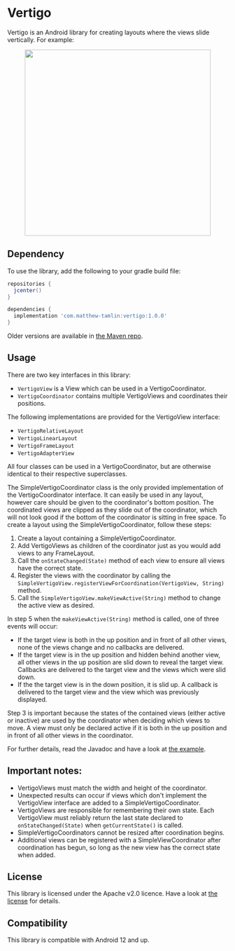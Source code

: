 # Vertigo
Vertigo is an Android library for creating layouts where the views slide vertically. For example:

<div style="text-align:center"><img src="https://raw.githubusercontent.com/MatthewTamlin/Vertigo/master/artwork/example.gif" width="425"/></div>

## Dependency
To use the library, add the following to your gradle build file:
```groovy
repositories {
  jcenter()
}

dependencies {
  implementation 'com.matthew-tamlin:vertigo:1.0.0'
}
```

Older versions are available in [the Maven repo](https://bintray.com/matthewtamlin/maven/Vertigo).

## Usage 
There are two key interfaces in this library:
- `VertigoView` is a View which can be used in a VertigoCoordinator.
- `VertigoCoordinator` contains multiple VertigoViews and coordinates their positions.

The following implementations are provided for the VertigoView interface:
- `VertigoRelativeLayout` 
- `VertigoLinearLayout`
- `VertigoFrameLayout`
- `VertigoAdapterView`

All four classes can be used in a VertigoCoordinator, but are otherwise identical to their respective superclasses.

The SimpleVertigoCoordinator class is the only provided implementation of the VertigoCoordinator interface. It can easily be used in any layout, however care should be given to the coordinator's bottom position. The coordinated views are clipped as they slide out of the coordinator, which will not look good if the bottom of the coordinator is sitting in free space. To create a layout using the SimpleVertigoCoordinator, follow these steps:
  1. Create a layout containing a SimpleVertigoCoordinator.  
  2. Add VertigoViews as children of the coordinator just as you would add views to any FrameLayout.
  3. Call the `onStateChanged(State)` method of each view to ensure all views have the correct state.
  4. Register the views with the coordinator by calling the `SimpleVertigoView.registerViewForCoordination(VertigoView, String)` method.
  5. Call the `SimpleVertigoView.makeViewActive(String)` method to change the active view as desired.
  
In step 5 when the `makeViewActive(String)` method is called, one of three events will occur:
- If the target view is both in the up position and in front of all other views, none of the views change and no callbacks are delivered.
- If the target view is in the up position and hidden behind another view, all other views in the up position are slid down to reveal the target view. Callbacks are delivered to the target view and the views which were slid down.
- If the the target view is in the down position, it is slid up. A callback is delivered to the target view and the view which was previously displayed.

Step 3 is important because the states of the contained views (either active or inactive) are used by the coordinator when deciding which views to move. A view must only be declared active if it is both in the up position and in front of all other views in the coordinator.

For further details, read the Javadoc and have a look at [the example](example/src/main/java/com/matthewtamlin/vertigo/example).

## Important notes:
- VertigoViews must match the width and height of the coordinator.
- Unexpected results can occur if views which don't implement the VertigoView interface are added to a SimpleVertigoCoordinator.
- VertigoViews are responsible for remembering their own state. Each VertigoView must reliably return the last state declared to `onStateChanged(State)` when `getCurrentState()` is called.
- SimpleVertigoCoordinators cannot be resized after coordination begins.
- Additional views can be registered with a SimpleViewCoordinator after coordination has begun, so long as the new view has the correct state when added.

## License
This library is licensed under the Apache v2.0 licence. Have a look at [the license](LICENSE) for details.

## Compatibility
This library is compatible with Android 12 and up.